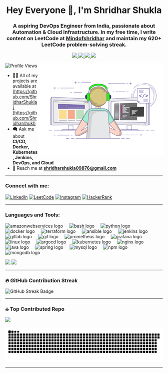 <h1 align="center">Hey Everyone 👋, I'm Shridhar Shukla</h1>



<h3 align="center">A aspiring DevOps Engineer from India, passionate about Automation & Cloud Infrastructure. In my free time, I write content on LeetCode at <a href="https://leetcode.com/u/Mindofshridhar/" target="_blank">Mindofshridhar</a> and maintain my 620+ LeetCode problem-solving streak.</h3>

<p align="center">
  <a href="https://leetcode.com/u/Mindofshridhar/">
    <img src="https://img.shields.io/badge/LeetCode-Mindofshridhar-orange?logo=leetcode&style=flat-square" />
  </a>
  <a href="https://linkedin.com/in/shridhar-shukla-210b301b3">
    <img src="https://img.shields.io/badge/LinkedIn-Shridhar%20Shukla-blue?logo=linkedin&style=flat-square" />
  </a>
  <a href="https://www.hackerrank.com/profile/shridhar_S01">
    <img src="https://img.shields.io/badge/HackerRank-Profile-brightgreen?logo=hackerrank&style=flat-square" />
  </a>
  <a href="mailto:shridharshukla09876@gmail.com">
    <img src="https://img.shields.io/badge/Email-Contact-red?logo=gmail&style=flat-square" />
  </a>
</p>

<img align="right" alt="Coding" width="400" src="https://raw.githubusercontent.com/devSouvik/devSouvik/master/gif3.gif">

<p align="left">
  <img src="https://komarev.com/ghpvc/?username=shridharshukla&label=Profile%20views&color=0e75b6&style=flat" alt="Profile Views" />
</p>

- 👨‍💻 All of my projects are available at [https://github.com/ShridharShukla](https://github.com/Shridharshukl)  
- 🗨️ Ask me about **CI/CD, Docker, Kubernetes, Jenkins, DevOps, and Cloud**  
- 📧 Reach me at **shridharshukla09876@gmail.com**

---

<h3 align="left">Connect with me:</h3>
<p align="left">
  <a href="https://linkedin.com/in/shridhar-shukla-210b301b3" target="blank"><img align="center" src="https://raw.githubusercontent.com/rahuldkjain/github-profile-readme-generator/master/src/images/icons/Social/linked-in-alt.svg" alt="LinkedIn" height="30" width="40" /></a>
  <a href="https://leetcode.com/u/Mindofshridhar/" target="blank"><img align="center" src="https://upload.wikimedia.org/wikipedia/commons/1/19/LeetCode_logo_black.png" alt="LeetCode" height="30" width="40" /></a>
  <a href="https://instagram.com/__shridharshukla__" target="blank"><img align="center" src="https://raw.githubusercontent.com/rahuldkjain/github-profile-readme-generator/master/src/images/icons/Social/instagram.svg" alt="Instagram" height="30" width="40" /></a>
  <a href="https://www.hackerrank.com/profile/shridhar_S01" target="blank"><img align="center" src="https://cdn.worldvectorlogo.com/logos/hackerrank.svg" alt="HackerRank" height="30" width="40" /></a>
</p>

---

<h3 align="left">Languages and Tools:</h3>
<div align="left">
   <img src="https://skillicons.dev/icons?i=aws" height="40" alt="amazonwebservices logo"  />
  <img width="12" />
  <img src="https://cdn.simpleicons.org/gnubash/4EAA25" height="40" alt="bash logo"  />
  <img width="12" />
  <img src="https://cdn.jsdelivr.net/gh/devicons/devicon/icons/python/python-original.svg" height="40" alt="python logo"  />
  <img width="12" />
  <img src="https://cdn.jsdelivr.net/gh/devicons/devicon/icons/docker/docker-original.svg" height="40" alt="docker logo"  />
  <img width="12" />
  <img src="https://cdn.jsdelivr.net/gh/devicons/devicon/icons/terraform/terraform-original.svg" height="40" alt="terraform logo"  />
  <img width="12" />
  <img src="https://cdn.jsdelivr.net/gh/devicons/devicon/icons/ansible/ansible-original.svg" height="40" alt="ansible logo"  />
  <img width="12" />
  <img src="https://skillicons.dev/icons?i=jenkins" height="40" alt="jenkins logo"  />
  <img width="12" />
  <img src="https://cdn.jsdelivr.net/gh/devicons/devicon/icons/gitlab/gitlab-original.svg" height="40" alt="gitlab logo"  />
  <img width="12" />
  <img src="https://cdn.jsdelivr.net/gh/devicons/devicon/icons/git/git-original.svg" height="40" alt="git logo"  />
  <img width="12" />
  <img src="https://cdn.jsdelivr.net/gh/devicons/devicon/icons/prometheus/prometheus-original.svg" height="40" alt="prometheus logo"  />
  <img width="12" />
  <img src="https://cdn.jsdelivr.net/gh/devicons/devicon/icons/grafana/grafana-original.svg" height="40" alt="grafana logo"  />
  <img width="12" />
  <img src="https://cdn.jsdelivr.net/gh/devicons/devicon/icons/linux/linux-original.svg" height="40" alt="linux logo"  />
  <img width="12" />
  <img src="https://cdn.jsdelivr.net/gh/devicons/devicon/icons/argocd/argocd-original.svg" height="40" alt="argocd logo"  />
  <img width="12" />
  <img src="https://cdn.jsdelivr.net/gh/devicons/devicon/icons/kubernetes/kubernetes-plain.svg" height="40" alt="kubernetes logo"  />
  <img width="12" />
  <img src="https://cdn.jsdelivr.net/gh/devicons/devicon/icons/nginx/nginx-original.svg" height="40" alt="nginx logo"  />
  <img width="12" />
  <img src="https://cdn.jsdelivr.net/gh/devicons/devicon/icons/java/java-original.svg" height="40" alt="java logo"  />
  <img width="12" />
  <img src="https://cdn.jsdelivr.net/gh/devicons/devicon/icons/spring/spring-original.svg" height="40" alt="spring logo"  />
  <img width="12" />
  <img src="https://cdn.jsdelivr.net/gh/devicons/devicon/icons/mysql/mysql-original.svg" height="40" alt="mysql logo"  />
  <img width="12" />
  <img src="https://cdn.jsdelivr.net/gh/devicons/devicon/icons/npm/npm-original-wordmark.svg" height="40" alt="npm logo"  />
  <img width="12" />
  <img src="https://cdn.jsdelivr.net/gh/devicons/devicon/icons/mongodb/mongodb-original.svg" height="40" alt="mongodb logo"  />
</div>

![](https://github-readme-stats.vercel.app/api/top-langs/?username=Shridharshukl&theme=dark&hide_border=false&include_all_commits=false&count_private=false&layout=compact)
![](https://nirzak-streak-stats.vercel.app/?user=Shridharshukl&theme=dark&hide_border=false)

---
### 🔥 GitHub Contribution Streak

![GitHub Streak Badge](https://img.shields.io/badge/GitHub%20Streak-Active-brightgreen?logo=github&style=for-the-badge)

---

### 🔝 Top Contributed Repo
![](https://github-contributor-stats.vercel.app/api?username=Shridharshukl&limit=5&theme=gruvbox&combine_all_yearly_contributions=true)
<!-- Proudly created with GPRM ( https://gprm.itsvg.in ) -->

<picture>
  <source media="(prefers-color-scheme: dark)" srcset="https://raw.githubusercontent.com/Shridharshukl/Shridharshukl/output/github-snake-dark.svg" />
  <source media="(prefers-color-scheme: light)" srcset="https://raw.githubusercontent.com/Shridharshukl/Shridharshukl/output/github-snake.svg" />
  <img alt="github-snake" src="https://raw.githubusercontent.com/Shridharshukl/Shridharshukl/output/github-snake.svg" />
</picture>

---
